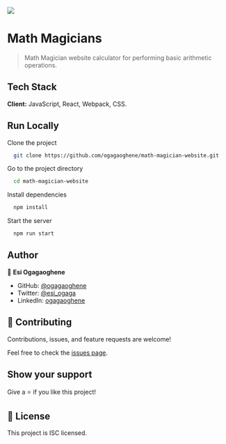 ![](https://img.shields.io/badge/Microverse-blueviolet)

# Math Magicians 

> Math Magician website calculator for performing basic arithmetic operations.

## Tech Stack

**Client:** JavaScript, React, Webpack, CSS.

## Run Locally
Clone the project

```bash
  git clone https://github.com/ogagaoghene/math-magician-website.git
```
Go to the project directory

```bash
  cd math-magician-website
```
Install dependencies

```bash
  npm install
```

Start the server

```bash
  npm run start
```
## Author

👤 **Esi Ogagaoghene**

- GitHub: [@ogagaoghene](https://github.com/ogagaoghene)
- Twitter: [@esi_ogaga](https://twitter.com/esi_ogaga)
- LinkedIn: [ogagaoghene](https://linkedin.com/in/ogagaoghene-esi-7a478647)


## 🤝 Contributing

Contributions, issues, and feature requests are welcome!

Feel free to check the [issues page](../../issues/).

## Show your support

Give a ⭐️ if you like this project!

## 📝 License
This project is ISC licensed.
